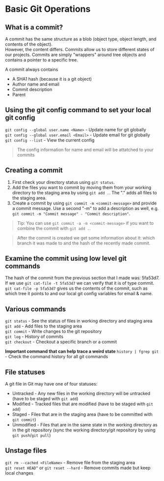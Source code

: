 # Basic Git Operations

## What is a commit?
A commit has the same structure as a blob (object type, object length, and contents of the object).  
However, the content differs. Commits allow us to store different states of our projects. Commits are simply "wrappers" around tree objects and contains a pointer to a specific tree.  

A commit always contains
* A SHA1 hash (because it is a git object)
* Author name and email
* Commit description
* Parent

## Using the git config command to set your local git config
`git config --global user.name <Name>` - Update name for git globally  
`git config --global user.email <Email>` - Update email for git globally    
`git config --list` - View the current config  

> The config information for name and email will be attatched to your commits  

## Creating a commit
1. First check your directory status using `git status`.  
2. Add the files you want to commit by moving them from your working directory to the staging area by using `git add .`. The "." adds all files to the staging area.  
3. Create a commit by using `git commit -m <commit-message>` and provide a commit message. Use a second "-m" to add a description as well, e.g. `git commit -m "Commit message" - "Commit description"`.  

> Tip: You can use `git commit -a -m <commit-message>` if you want to combine the commit with `git add .`.

> After the commit is created we get some information about it: which branch it was made to and the hash of the recently made commit.

## Examine the commit using low level git commands
The hash of the commit from the previous section that I made was: 5fa53d7.  
If we use `git cat-file -t 5fa53d7` we can verify that it is of type commit.  
`git cat-file -p 5fa53d7` gives us the contents of the commit, such as which tree it points to and our local git config variables for email & name.

## Various commands
`git status` - See the status of files in working directory and staging area  
`git add` - Add files to the staging area  
`git commit` - Write changes to the git repository  
`git log` - History of commits  
`git checkout` - Checkout a specific branch or a commit  

**Important command that can help trace a weird state**
`history | fgrep git` - Check the command history for all git commands

## File statuses
A git file in Git may have one of four statuses:  
* Untracked - Any new files in the working directory will be untracked (have to be staged with `git add`)
* Modified - Tracked files that are modified (have to be staged with `git add`)
* Staged - Files that are in the staging area (have to be committed with `git commit`)
* Unmodified - Files that are in the same state in the working directory as in the git repository (sync the working directory/git repository by using `git push`/`git pull`)

## Unstage files
`git rm --cached <FileName>` - Remove file from the staging area  
`git reset HEAD^` or `git reset --hard` - Remove commits made but keep local changes  

